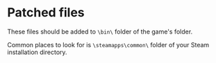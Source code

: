 # Patched files
These files should be added to `\bin\` folder of the game's folder.

Common places to look for is `\steamapps\common\` folder of your Steam installation directory.
